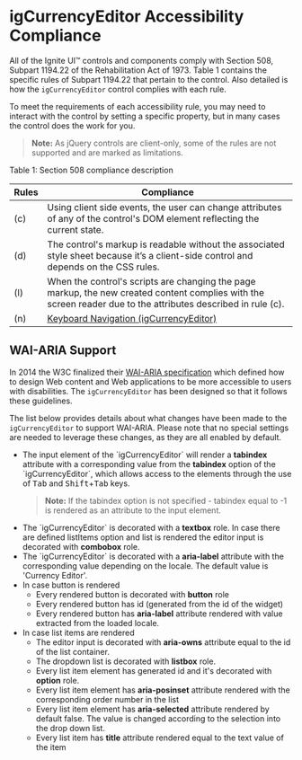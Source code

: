 <!--
|metadata|
{
    "fileName": "igcurrencyeditor-igcurrencyeditor-accessibility-compliance",
    "controlName": "igEditors",
    "tags": ["Section 508"]
}
|metadata|
-->

# igCurrencyEditor Accessibility Compliance

All of the Ignite UI™ controls and components comply with Section 508, Subpart 1194.22 of the Rehabilitation Act of 1973. Table 1 contains the specific rules of Subpart 1194.22 that pertain to the control. Also detailed is how the `igCurrencyEditor` control complies with each rule.

To meet the requirements of each accessibility rule, you may need to interact with the control by setting a specific property, but in many cases the control does the work for you.

> **Note:** As jQuery controls are client-only, some of the rules are not supported and are marked as limitations.

Table 1: Section 508 compliance description

Rules|Compliance
---|---
(c)|Using client side events, the user can change attributes of any of the control's DOM element reflecting the current state.
(d)|The control's markup is readable without the associated style sheet because it’s a client-side control and depends on the CSS rules.
(l)|When the control's scripts are changing the page markup, the new created content complies with the screen reader due to the attributes described in rule (c).
(n)| [Keyboard Navigation (igCurrencyEditor)](igCurrencyEditor-Keyboard-Navigation.html)

## <a id="wai-aria"></a> WAI-ARIA Support

In 2014 the W3C finalized their [WAI-ARIA specification](http://www.w3.org/TR/wai-aria/) which defined how to design Web content and Web applications to be more accessible to users with disabilities. The `igCurrencyEditor` has been designed so that it follows these guidelines.

The list below provides details about what changes have been made to the `igCurrencyEditor` to support WAI-ARIA. Please note that no special settings are  needed to leverage these changes, as they are all enabled by default.

<ul>
<li>The input element of the `igCurrencyEditor` will render a <b>tabindex</b> attribute with a corresponding value from the <b>tabindex</b> option of the `igCurrencyEditor`, which allows access to the elements through the use of  <kbd>Tab</kbd> and <kbd>Shift</kbd>+<kbd>Tab</kbd> keys.

>**Note:** If the tabindex option is not specified - tabindex equal to -1 is rendered as an attribute to the input element.</li>

<li>The `igCurrencyEditor` is decorated with a <b>textbox</b> role. In case there are defined listItems option and list is rendered the editor input is decorated with <b>combobox</b> role.</li>

<li>The `igCurrencyEditor` is decorated with a <b>aria-label</b> attribute with the corresponding value depending on the locale. The default value is 'Currency Editor'. </li>

<li>In case button is rendered
<ul>
<li>Every rendered button is decorated with <b>button</b> role
<li>Every rendered button has id (generated from the id of the widget) 
<li>Every rendered button has <b>aria-label</b> attribute rendered with value extracted from the loaded locale. </li>
</ul>
</li> 

<li>In case list items are rendered
<ul>
<li>
The editor input is decorated with <b>aria-owns</b> attribute equal to the id of the list container. 
</li>
<li>The dropdown list is decorated with <b>listbox</b> role. </li>
<li>Every list item element has generated id and it's decorated with <b>option</b> role.</li>
<li>Every list item element has <b>aria-posinset</b> attribute rendered with the corresponding order number in the list</li>
<li>Every list item element has <b>aria-selected</b> attribute rendered by default false. The value is changed according to the selection into the drop down list.
<li>Every list item has <b>title</b> attribute rendered equal to the text value of the item